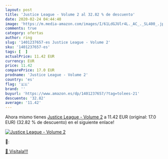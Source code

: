 ```yaml
---
layout: post
title: 'Justice League - Volume 2 al 32.82 % de descuento'
date: 2020-02-24 04:44:40
image: 'https://m.media-amazon.com/images/I/61LdGJUlr4L._AC_._SL400_.jpg'
comments: true
category: ofertas
author: ring
slug: '1401237657-es Justice League - Volume 2'
sku: '1401237657-es'
tags: [  ]
actualPrice: 11.42 EUR
currency: EUR
price: 11.42
comparePrice: 17.0 EUR
prodname: 'Justice League - Volume 2'
country: 'es'
flag: '🇪🇸'
brand: ''
buyurl: 'https://www.amazon.es/dp/1401237657/?tag=tolees-21'
descuento: '32.82'
average: '11.42'
---
```


Ahora mismo tienes [Justice League - Volume 2](https://www.amazon.es/dp/1401237657/?tag=tolees-21) a 11.42 EUR (original: 17.0 EUR) (32.82 %  de descuento) en el siguiente enlace!

[![Justice League - Volume 2](https://m.media-amazon.com/images/I/61LdGJUlr4L._AC_._SL400_.jpg)](https://www.amazon.es/dp/1401237657/?tag=tolees-21)

🔎:


[🛒 Visítala!!!](https://www.amazon.es/dp/1401237657/?tag=tolees-21)
